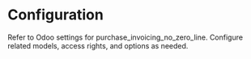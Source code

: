 # Configuration

Refer to Odoo settings for purchase_invoicing_no_zero_line. Configure related models, access rights, and options as needed.
